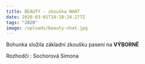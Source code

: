 ```yaml
---
title: BEAUTY - zkouška NHAT
date: 2020-03-01T14:18:24.277Z
tags: "2020"
image: /uploads/beauty-nhat.jpg
---
```

Bohunka složila základní zkoušku pasení na **VÝBORNĚ** 

Rozhodčí : Sochorová Simona